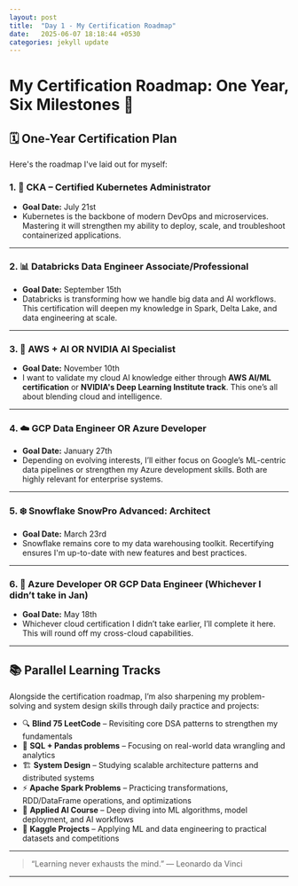 ```yaml
---
layout: post
title:  "Day 1 - My Certification Roadmap"
date:   2025-06-07 18:18:44 +0530
categories: jekyll update
---
```

# My Certification Roadmap: One Year, Six Milestones 🎯

## 🗓️ One-Year Certification Plan

Here's the roadmap I've laid out for myself:

### 1. 🚢 **CKA – Certified Kubernetes Administrator**
- **Goal Date:** July 21st  
- Kubernetes is the backbone of modern DevOps and microservices. Mastering it will strengthen my ability to deploy, scale, and troubleshoot containerized applications.

---

### 2. 📊 **Databricks Data Engineer Associate/Professional**
- **Goal Date:** September 15th  
- Databricks is transforming how we handle big data and AI workflows. This certification will deepen my knowledge in Spark, Delta Lake, and data engineering at scale.

---

### 3. 🤖 **AWS + AI OR NVIDIA AI Specialist**
- **Goal Date:** November 10th  
- I want to validate my cloud AI knowledge either through **AWS AI/ML certification** or **NVIDIA's Deep Learning Institute track**. This one’s all about blending cloud and intelligence.

---

### 4. ☁️ **GCP Data Engineer OR Azure Developer**
- **Goal Date:** January 27th  
- Depending on evolving interests, I’ll either focus on Google’s ML-centric data pipelines or strengthen my Azure development skills. Both are highly relevant for enterprise systems.

---

### 5. ❄️ **Snowflake SnowPro Advanced: Architect**
- **Goal Date:** March 23rd  
- Snowflake remains core to my data warehousing toolkit. Recertifying ensures I'm up-to-date with new features and best practices.

---

### 6. 🔁 **Azure Developer OR GCP Data Engineer (Whichever I didn’t take in Jan)**
- **Goal Date:** May 18th  
- Whichever cloud certification I didn’t take earlier, I’ll complete it here. This will round off my cross-cloud capabilities.

---

## 📚 Parallel Learning Tracks

Alongside the certification roadmap, I’m also sharpening my problem-solving and system design skills through daily practice and projects:

- 🔍 **Blind 75 LeetCode** – Revisiting core DSA patterns to strengthen my fundamentals
- 🧮 **SQL + Pandas problems** – Focusing on real-world data wrangling and analytics
- 🏗️ **System Design** – Studying scalable architecture patterns and distributed systems
- ⚡ **Apache Spark Problems** – Practicing transformations, RDD/DataFrame operations, and optimizations
- 🤖 **Applied AI Course** – Deep diving into ML algorithms, model deployment, and AI workflows
- 🧪 **Kaggle Projects** – Applying ML and data engineering to practical datasets and competitions

---

> “Learning never exhausts the mind.” — Leonardo da Vinci

---


